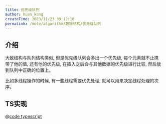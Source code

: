 ```yaml
---
title: 优先级队列
author: huan_kong
createTime: 2023/11/23 09:12:10
permalink: /note/algorithm/数据结构/优先级队列
---
```


## 介绍

大致结构与队列结构类似, 但是优先级队列会多出一个优先级, 每个元素就不止携带了他的值, 还有他的优先级, 在插入之后会与其他数据的优先级进行比较, 然后放到队列中正确的位置上。

比如多线程操作的时候, 有一些线程需要优先处理, 就可以用来决定线程处理的次序。

## TS实现

@[code typescript](./优先级队列.ts)
